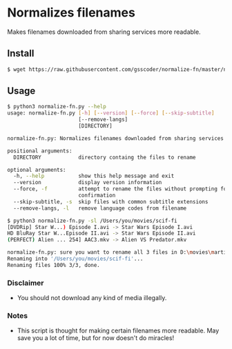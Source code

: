 # Normalizes filenames

Makes filenames downloaded from sharing services more readable.

## Install
```sh
$ wget https://raw.githubusercontent.com/gsscoder/normalize-fn/master/normalize-fn.py
```

## Usage
```sh
$ python3 normalize-fn.py --help
usage: normalize-fn.py [-h] [--version] [--force] [--skip-subtitle]
                       [--remove-langs]
                       [DIRECTORY]

normalize-fn.py: Normalizes filenames downloaded from sharing services (Version 0.1.0)

positional arguments:
  DIRECTORY            directory containg the files to rename

optional arguments:
  -h, --help           show this help message and exit
  --version            display version information
  --force, -f          attempt to rename the files without prompting for
                       confirmation
  --skip-subtitle, -s  skip files with common subtitle extensions
  --remove-langs, -l   remove language codes from filename

$ python3 normalize-fn.py -sl /Users/you/movies/scif-fi
[DVDRip] Star W...) Episode I.avi -> Star Wars Episode I.avi
HD BluRay Star W...Episode II.avi -> Star Wars Episode II.avi
(PERFECT) Alien ... 254] AAC3.mkv -> Alien VS Predator.mkv

normalize-fn.py: sure you want to rename all 3 files in D:\movies\martial-arts [yn]?y
Renaming into '/Users/you/movies/scif-fi'...
Renaming files 100% 3/3, done.
```

### Disclaimer
- You should not download any kind of media illegally.

### Notes
- This script is thought for making certain filenames more readable. May save you a lot of time, but for now doesn't do miracles!